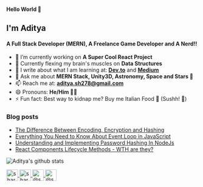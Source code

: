 #### Hello World 👋
## I'm Aditya
#### A Full Stack Developer (MERN), A Freelance Game Developer and A Nerd!!

  
- 🔭 I’m currently working on **A Super Cool React Project**
- 🌱 Currently flexing my brain's muscles on **Data Structures**
- 📝 I write about what I am learning at: **[Dev.to](https://dev.to/aditya278)** and **[Medium](https://medium.com/@aditya.shukla278)**
- 💬 Ask me about **MERN Stack, Unity3D, Astronomy, Space and Stars 🤩**
- 📫 Reach me at: **aditya.sh278@gmail.com**
- 😄 Pronouns: **He/Him 🙋‍♂️**
- ⚡ Fun fact: Best way to kidnap me? Buy me Italian Food 🍝 (Sushh! 🤫)


### Blog posts

<!-- BLOG-POST-LIST:START -->
- [The Difference Between Encoding, Encryption and Hashing](https://medium.com/swlh/the-difference-between-encoding-encryption-and-hashing-878c606a7aff)
- [Everything You Need to Know About Event Loop in JavaScript](https://blog.usejournal.com/everything-you-need-to-know-about-event-loop-in-javascript-1f14f94e5ab6)
- [Understanding and Implementing Password Hashing In NodeJs](https://dev.to/aditya278/understanding-and-implementing-password-hashing-in-nodejs-2m84)
- [React Components Lifecycle Methods - WTH are they?](https://dev.to/aditya278/react-components-lifecycle-methods-wth-are-they-2lh5)
<!-- BLOG-POST-LIST:END -->

![Aditya's github stats](https://github-readme-stats.vercel.app/api?username=aditya278&show_icons=true&count_private=true&theme=default)


<a href="https://twitter.com/WhoAdityaShukla" target="blank"><img align="center" src="https://cdn.jsdelivr.net/npm/simple-icons@3.0.1/icons/twitter.svg" alt="sharathpalekar" height="30" width="30" /> </a> 
<a href="http://instagram.com/bigg_addi" target="blank"><img align="center" src="https://cdn.jsdelivr.net/npm/simple-icons@3.0.1/icons/instagram.svg" alt="sharu4tech" height="30" width="30" /> </a> 
<a href="https://medium.com/@aditya.shukla278" target="blank"><img align="center" src="https://cdn.jsdelivr.net/npm/simple-icons@3.0.1/icons/medium.svg" alt="@sharu.mukti" height="30" width="30" /> </a> 
<a href="https://dev.to/aditya278" target="blank"><img align="center" src="https://cdn.jsdelivr.net/npm/simple-icons@3.0.1/icons/dev-dot-to.svg" alt="@sharu.mukti" height="30" width="30" /></a>
